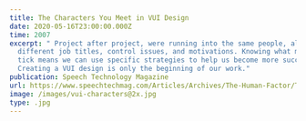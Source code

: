 ```yaml
---
title: The Characters You Meet in VUI Design
date: 2020-05-16T23:00:00.000Z
time: 2007
excerpt: " Project after project, were running into the same people, all with
  different job titles, control issues, and motivations. Knowing what makes them
  tick means we can use specific strategies to help us become more successful.
  Creating a VUI design is only the beginning of our work."
publication: Speech Technology Magazine
url: https://www.speechtechmag.com/Articles/Archives/The-Human-Factor/The-Characters-You-Meet-in-VUI-Design-37408.aspx
image: /images/vui-characters@2x.jpg
type: .jpg
---
```

